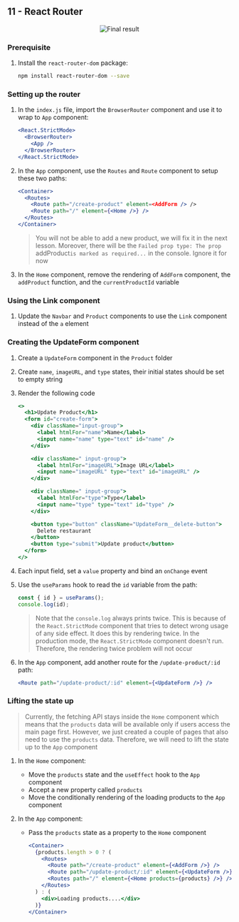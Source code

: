 ## 11 - React Router

<div align="center">
   <img  alt="Final result" src="https://user-images.githubusercontent.com/4281887/93014110-65ed1a00-f5d8-11ea-9fef-01f9cd812673.png">
</div>

### Prerequisite

1. Install the `react-router-dom` package:

   ```bash
   npm install react-router-dom --save
   ```

### Setting up the router

1. In the `index.js` file, import the `BrowserRouter` component and use it to wrap to `App` component:

   ```jsx
   <React.StrictMode>
     <BrowserRouter>
       <App />
     </BrowserRouter>
   </React.StrictMode>
   ```

2. In the `App` component, use the `Routes` and `Route` component to setup these two paths:

   ```jsx
   <Container>
     <Routes>
       <Route path="/create-product" element=<AddForm /> />
       <Route path="/" element={<Home />} />
     </Routes>
   </Container>
   ```

   > You will not be able to add a new product, we will fix it in the next lesson. Moreover, there will be the `Failed prop type: The prop `addProduct`is marked as required...` in the console. Ignore it for now

3. In the `Home` component, remove the rendering of `AddForm` component, the `addProduct` function, and the `currentProductId` variable

### Using the Link component

1. Update the `Navbar` and `Product` components to use the `Link` component instead of the `a` element

### Creating the UpdateForm component

1. Create a `UpdateForm` component in the `Product` folder
2. Create `name`, `imageURL`, and `type` states, their initial states should be set to empty string
3. Render the following code

   ```jsx
   <>
     <h1>Update Product</h1>
     <form id="create-form">
       <div className="input-group">
         <label htmlFor="name">Name</label>
         <input name="name" type="text" id="name" />
       </div>

       <div className=" input-group">
         <label htmlFor="imageURL">Image URL</label>
         <input name="imageURL" type="text" id="imageURL" />
       </div>

       <div className=" input-group">
         <label htmlFor="type">Type</label>
         <input name="type" type="text" id="type" />
       </div>

       <button type="button" className="UpdateForm__delete-button">
         Delete restaurant
       </button>
       <button type="submit">Update product</button>
     </form>
   </>
   ```

4. Each input field, set a `value` property and bind an `onChange` event

5. Use the `useParams` hook to read the `id` variable from the path:

   ```jsx
   const { id } = useParams();
   console.log(id);
   ```

   > Note that the `console.log` always prints twice. This is because of the `React.StrictMode` component that tries to detect wrong usage of any side effect. It does this by rendering twice. In the production mode, the `React.StrictMode` component doesn't run. Therefore, the rendering twice problem will not occur

6. In the `App` component, add another route for the `/update-product/:id` path:

   ```jsx
   <Route path="/update-product/:id" element={<UpdateForm />} />
   ```

### Lifting the state up

> Currently, the fetching API stays inside the `Home` component which means that the `products` data will be available only if users access the main page first. However, we just created a couple of pages that also need to use the `products` data. Therefore, we will need to lift the state up to the `App` component

1. In the `Home` component:

   - Move the `products` state and the `useEffect` hook to the `App` component
   - Accept a new property called `products`
   - Move the conditionally rendering of the loading products to the `App` component

2) In the `App` component:

   - Pass the `products` state as a property to the `Home` component

     ```jsx
     <Container>
       {products.length > 0 ? (
         <Routes>
           <Route path="/create-product" element={<AddForm />} />
           <Route path="/update-product/:id" element={<UpdateForm />} />
           <Routes path="/" element={<Home products={products} />} />
         </Routes>
       ) : (
         <div>Loading products....</div>
       )}
     </Container>
     ```
